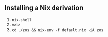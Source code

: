 ## Installing a Nix derivation

1. `nix-shell`
2. `make`
3. `cd ./zos && nix-env -f default.nix -iA zos`

